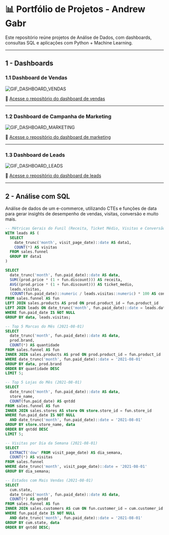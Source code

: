# 📊 Portfólio de Projetos - Andrew Gabr

Este repositório reúne projetos de Análise de Dados, com dashboards, consultas SQL e aplicações com Python + Machine Learning.

---

## 1 - Dashboards

### 1.1 Dashboard de Vendas
![GIF_DASHBOARD_VENDAS](coloque_o_caminho_do_gif_aqui)

🔗 [Acesse o repositório do dashboard de vendas](https://github.com/andrewgabr/link_projeto_vendas)

---

### 1.2 Dashboard de Campanha de Marketing
![GIF_DASHBOARD_MARKETING](coloque_o_caminho_do_gif_aqui)

🔗 [Acesse o repositório do dashboard de marketing](https://github.com/andrewgabr/link_projeto_marketing)

---

### 1.3 Dashboard de Leads
![GIF_DASHBOARD_LEADS](coloque_o_caminho_do_gif_aqui)

🔗 [Acesse o repositório do dashboard de leads](https://github.com/andrewgabr/link_projeto_leads)

---

## 2 - Análise com SQL

Análise de dados de um e-commerce, utilizando CTEs e funções de data para gerar insights de desempenho de vendas, visitas, conversão e muito mais.

```sql
-- Métricas Gerais do Funil (Receita, Ticket Médio, Visitas e Conversão)
WITH leads AS (
  SELECT 
    date_trunc('month', visit_page_date)::date AS data1,
    COUNT(*) AS visitas
  FROM sales.funnel
  GROUP BY data1
)

SELECT 
  date_trunc('month', fun.paid_date)::date AS data,
  SUM((prod.price * (1 + fun.discount))) AS receita,
  AVG((prod.price * (1 + fun.discount))) AS ticket_medio,
  leads.visitas,
  (COUNT(fun.paid_date)::numeric / leads.visitas::numeric) * 100 AS conversao
FROM sales.funnel AS fun
LEFT JOIN sales.products AS prod ON prod.product_id = fun.product_id
LEFT JOIN leads ON date_trunc('month', fun.paid_date)::date = leads.data1
WHERE fun.paid_date IS NOT NULL
GROUP BY data, leads.visitas;

-- Top 5 Marcas do Mês (2021-08-01)
SELECT 
  date_trunc('month', fun.paid_date)::date AS data,
  prod.brand,
  COUNT(*) AS quantidade
FROM sales.funnel AS fun
INNER JOIN sales.products AS prod ON prod.product_id = fun.product_id
WHERE date_trunc('month', fun.paid_date)::date = '2021-08-01'
GROUP BY data, prod.brand
ORDER BY quantidade DESC
LIMIT 5;

-- Top 5 Lojas do Mês (2021-08-01)
SELECT 
  date_trunc('month', fun.paid_date)::date AS data,
  store_name,
  COUNT(fun.paid_date) AS qntdd
FROM sales.funnel AS fun
INNER JOIN sales.stores AS store ON store.store_id = fun.store_id
WHERE fun.paid_date IS NOT NULL 
  AND date_trunc('month', fun.paid_date)::date = '2021-08-01'
GROUP BY store.store_name, data
ORDER BY qntdd DESC
LIMIT 5;

-- Visitas por Dia da Semana (2021-08-01)
SELECT 
  EXTRACT('dow' FROM visit_page_date) AS dia_semana,
  COUNT(*) AS visitas
FROM sales.funnel
WHERE date_trunc('month', visit_page_date)::date = '2021-08-01'
GROUP BY dia_semana;

-- Estados com Mais Vendas (2021-08-01)
SELECT 
  cum.state,
  date_trunc('month', fun.paid_date)::date AS data,
  COUNT(*) AS qntdd
FROM sales.funnel AS fun
INNER JOIN sales.customers AS cum ON fun.customer_id = cum.customer_id
WHERE fun.paid_date IS NOT NULL 
  AND date_trunc('month', fun.paid_date)::date = '2021-08-01'
GROUP BY cum.state, data
ORDER BY qntdd DESC;
```

